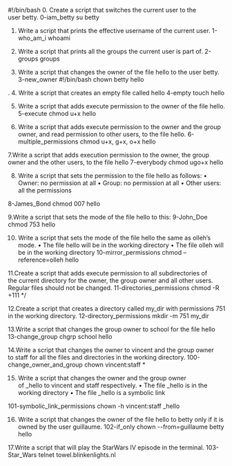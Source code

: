 #!/bin/bash
0. Create a script that switches the current user to the user betty.
0-iam_betty
su betty


1. Write a script that prints the effective username of the current user.
1-who_am_i
whoami


2. Write a script that prints all the groups the current user is part of.
2-groups
groups


3. Write a script that changes the owner of the file hello to the user betty.
3-new_owner
#!/bin/bash
chown betty hello

.
4. Write a script that creates an empty file called hello
4-empty
touch hello


5. Write a script that adds execute permission to the owner of the file hello.
5-execute
chmod u+x hello


6. Write a script that adds execute permission to the owner and the group owner, and read permission to other users, to the file hello.
6-multiple_permissions
chmod u+x, g+x, o+x hello

7.Write a script that adds execution permission to the owner, the group owner and the other users, to the file hello
7-everybody
chmod ugo+x hello

8. Write a script that sets the permission to the file hello as follows:
    • Owner: no permission at all
    • Group: no permission at all
    • Other users: all the permissions

8-James_Bond
chmod 007 hello

9.Write a script that sets the mode of the file hello to this:
 9-John_Doe
chmod 753 hello

10. Write a script that sets the mode of the file hello the same as olleh’s mode.
    • The file hello will be in the working directory
    • The file olleh will be in the working directory
10-mirror_permissions
chmod –reference=olleh hello

11.Create a script that adds execute permission to all subdirectories of the current directory for the owner, the group owner and all other users.
Regular files should not be changed.
 11-directories_permissions
chmod -R +111 */

12.Create a script that creates a directory called my_dir with permissions 751 in the working directory.
 12-directory_permissions
mkdir -m 751 my_dir

13.Write a script that changes the group owner to school for the file hello
 13-change_group
chgrp school hello

14.Write a script that changes the owner to vincent and the group owner to staff for all the files and directories in the working directory.
100-change_owner_and_group
chown vincent:staff *

15. Write a script that changes the owner and the group owner of _hello to vincent and staff respectively.
    • The file _hello is in the working directory
    • The file _hello is a symbolic link

101-symbolic_link_permissions
chown -h vincent:staff _hello

16. Write a script that changes the owner of the file hello to betty only if it is owned by the user guillaume.
102-if_only
chown --from=guillaume betty hello

17.Write a script that will play the StarWars IV episode in the terminal.
103-Star_Wars
telnet towel.blinkenlights.nl

